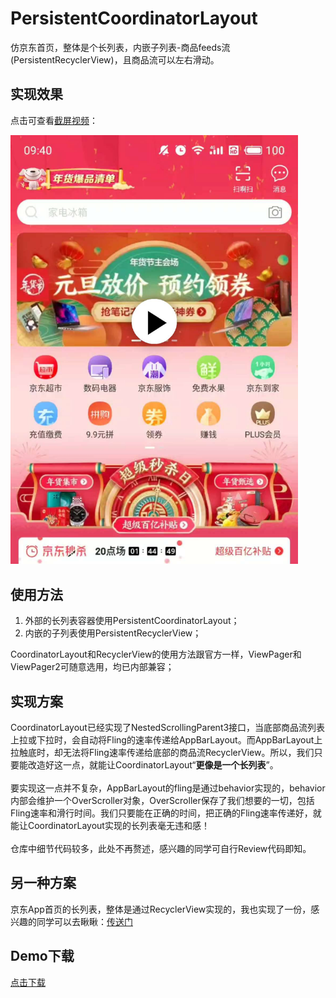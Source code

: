 # PersistentCoordinatorLayout

仿京东首页，整体是个长列表，内嵌子列表-商品feeds流(PersistentRecyclerView)，且商品流可以左右滑动。

## 实现效果
点击可查看[截屏视频](http://sistone.top/capture/video.html?content=PersistentCoordinatorLayout)：

<a href="http://sistone.top/capture/video.html?content=PersistentCoordinatorLayout">
    <img src="capturedImage.jpg" width="460"/>
</a>

## 使用方法
1. 外部的长列表容器使用PersistentCoordinatorLayout；
2. 内嵌的子列表使用PersistentRecyclerView；

CoordinatorLayout和RecyclerView的使用方法跟官方一样，ViewPager和ViewPager2可随意选用，均已内部兼容；

## 实现方案
CoordinatorLayout已经实现了NestedScrollingParent3接口，当底部商品流列表上拉或下拉时，会自动将Fling的速率传递给AppBarLayout。而AppBarLayout上拉触底时，却无法将Fling速率传递给底部的商品流RecyclerView。所以，我们只要能改造好这一点，就能让CoordinatorLayout“<b>更像是一个长列表</b>”。<br/><br/>
要实现这一点并不复杂，AppBarLayout的fling是通过behavior实现的，behavior内部会维护一个OverScroller对象，OverScroller保存了我们想要的一切，包括Fling速率和滑行时间。我们只要能在正确的时间，把正确的Fling速率传递好，就能让CoordinatorLayout实现的长列表毫无违和感！<br/><br/>
仓库中细节代码较多，此处不再赘述，感兴趣的同学可自行Review代码即知。

## 另一种方案
京东App首页的长列表，整体是通过RecyclerView实现的，我也实现了一份，感兴趣的同学可以去瞅瞅：[传送门](https://github.com/xmuSistone/PersistentRecyclerView)

## Demo下载
[点击下载](https://github.com/xmuSistone/PersistentCoordinatorLayout/blob/master/PersistentCoordinatorLayout.apk?raw=true)

